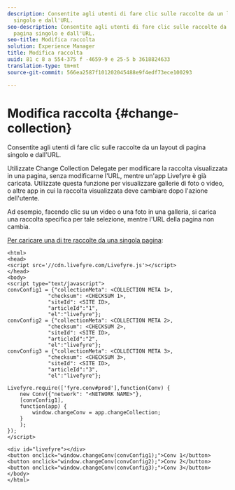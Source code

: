 ```yaml
---
description: Consentite agli utenti di fare clic sulle raccolte da un layout di pagina
  singolo e dall'URL.
seo-description: Consentite agli utenti di fare clic sulle raccolte da un layout di
  pagina singolo e dall'URL.
seo-title: Modifica raccolta
solution: Experience Manager
title: Modifica raccolta
uuid: 81 c 8 a 554-375 f -4659-9 e 25-5 b 3618824633
translation-type: tm+mt
source-git-commit: 566ea2587f101202045488e9f4edf73ece100293

---
```



# Modifica raccolta {#change-collection}

Consentite agli utenti di fare clic sulle raccolte da un layout di pagina singolo e dall'URL.

Utilizzate Change Collection Delegate per modificare la raccolta visualizzata in una pagina, senza modificarne l'URL, mentre un'app Livefyre è già caricata. Utilizzate questa funzione per visualizzare gallerie di foto o video, o altre app in cui la raccolta visualizzata deve cambiare dopo l'azione dell'utente.

Ad esempio, facendo clic su un video o una foto in una galleria, si carica una raccolta specifica per tale selezione, mentre l'URL della pagina non cambia.

[Per caricare una di tre raccolte da una singola pagina](../c-advanced-topics/t-display-comment-count.md#t_display_comment_count):

```
<html> 
<head> 
<script src='//cdn.livefyre.com/Livefyre.js'></script> 
</head> 
<body> 
<script type="text/javascript"> 
convConfig1 = {"collectionMeta": <COLLECTION META 1>, 
             "checksum": <CHECKSUM 1>, 
             "siteId": <SITE ID>, 
             "articleId":"1", 
             "el":"livefyre"}; 
convConfig2 = {"collectionMeta": <COLLECTION META 2>, 
             "checksum": <CHECKSUM 2>, 
             "siteId": <SITE ID>, 
             "articleId":"2", 
             "el":"livefyre"}; 
convConfig3 = {"collectionMeta": <COLLECTION META 3>, 
             "checksum": <CHECKSUM 3>, 
             "siteId": <SITE ID>, 
             "articleId":"3", 
             "el":"livefyre"}; 
  
Livefyre.require(['fyre.conv#prod'],function(Conv) { 
    new Conv({"network": "<NETWORK NAME>"}, 
    [convConfig1], 
    function(app) {  
        window.changeConv = app.changeCollection; 
    } 
    ); 
}); 
</script> 
  
<div id="livefyre"></div> 
<button onclick="window.changeConv(convConfig1);">Conv 1</button> 
<button onclick="window.changeConv(convConfig2);">Conv 2</button> 
<button onclick="window.changeConv(convConfig3);">Conv 3</button> 
</body> 
</html>
```
